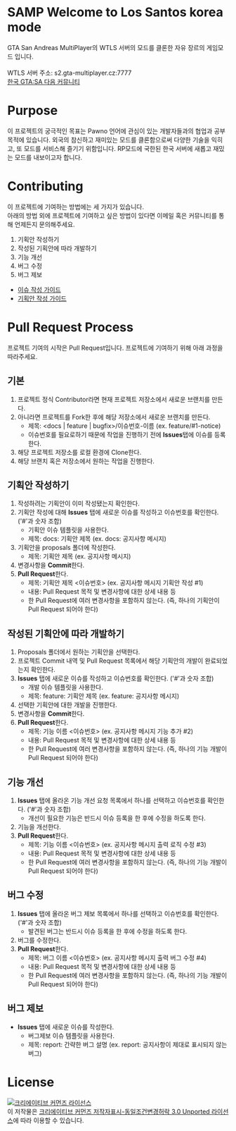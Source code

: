 # SAMP Welcome to Los Santos korea mode
GTA San Andreas MultiPlayer의 WTLS 서버의 모드를 클론한 자유 장르의 게임모드 입니다. <br><br>
WTLS 서버 주소: s2.gta-multiplayer.cz:7777 <br>
[한국 GTA:SA 다음 커뮤니티](http://cafe.daum.net/GTA2)

# Purpose
이 프로젝트의 궁극적인 목표는 Pawno 언어에 관심이 있는 개발자들과의 협업과 공부 목적에 있습니다.
외국의 참신하고 재미있는 모드를 클론함으로써 다양한 기술을 익히고, 또 모드를 서비스해 즐기기 위함입니다.
RP모드에 국한된 한국 서버에 새롭고 재밌는 모드를 내보이고자 합니다.

# Contributing
이 프로젝트에 기여하는 방법에는 세 가지가 있습니다.<br>
아래의 방법 외에 프로젝트에 기여하고 싶은 방법이 있다면 이메일 혹은 커뮤니티를 통해 언제든지 문의해주세요.
1. 기획안 작성하기
2. 작성된 기획안에 따라 개발하기
3. 기능 개선
4. 버그 수정
5. 버그 제보

* [이슈 작성 가이드](https://github.com/skqoaudgh/samp-wtls-korea/blob/master/documents/%EC%9D%B4%EC%8A%88%20%EC%9E%91%EC%84%B1%20%EA%B0%80%EC%9D%B4%EB%93%9C.md)
* [기획안 작성 가이드](https://github.com/skqoaudgh/samp-wtls-korea/blob/master/documents/%EA%B8%B0%ED%9A%8D%EC%95%88%20%EC%9E%91%EC%84%B1%20%EA%B0%80%EC%9D%B4%EB%93%9C.md)

# Pull Request Process
프로젝트 기여의 시작은 Pull Request입니다. 프로젝트에 기여하기 위해 아래 과정을 따라주세요.

## 기본
1. 프로젝트 정식 Contributor라면 현재 프로젝트 저장소에서 새로운 브랜치를 만든다.
2. 아니라면 프로젝트를 Fork한 후에 해당 저장소에서 새로운 브랜치를 만든다.
    * 제목: <docs | feature | bugfix>/이슈번호-이름 (ex. feature/#1-notice)
    * 이슈번호를 필요로하기 때문에 작업을 진행하기 전에 **Issues**탭에 이슈를 등록한다.
3. 해당 프로젝트 저장소를 로컬 환경에 Clone한다.
4. 해당 브랜치 혹은 저장소에서 원하는 작업을 진행한다.

## 기획안 작성하기
1. 작성하려는 기획안이 이미 작성됐는지 확인한다.
2. 기획안 작성에 대해 **Issues** 탭에 새로운 이슈를 작성하고 이슈번호를 확인한다. ('#'과 숫자 조합)
    * 기획안 이슈 템플릿을 사용한다.
    * 제목: docs: 기획안 제목 (ex. docs: 공지사항 메시지)
3. 기획안을 proposals 폴더에 작성한다.
    * 제목: 기획안 제목 (ex. 공지사항 메시지)
4. 변경사항을 **Commit**한다.
5. **Pull Request**한다.
    * 제목: 기획안 제목 <이슈번호> (ex. 공지사항 메시지 기획안 작성 #1)
    * 내용: Pull Request 목적 및 변경사항에 대한 상세 내용 등
    * 한 Pull Request에 여러 변경사항을 포함하지 않는다. (즉, 하나의 기획안이 Pull Request 되어야 한다)
 
## 작성된 기획안에 따라 개발하기
1. Proposals 폴더에서 원하는 기획안을 선택한다.
2. 프로젝트 Commit 내역 및 Pull Request 목록에서 해당 기획안의 개발이 완료되었는지 확인한다.
3. **Issues** 탭에 새로운 이슈를 작성하고 이슈번호를 확인한다. ('#'과 숫자 조합)
    * 개발 이슈 템플릿을 사용한다.
    * 제목: feature: 기획안 제목 (ex. feature: 공지사항 메시지)
4. 선택한 기획안에 대한 개발을 진행한다.
5. 변경사항을 **Commit**한다.
6. **Pull Request**한다.
    * 제목: 기능 이름 <이슈번호> (ex. 공지사항 메시지 기능 추가 #2)
    * 내용: Pull Request 목적 및 변경사항에 대한 상세 내용 등
    * 한 Pull Request에 여러 변경사항을 포함하지 않는다. (즉, 하나의 기능 개발이 Pull Request 되어야 한다)

## 기능 개선 
1. **Issues** 탭에 올라온 기능 개선 요청 목록에서 하나를 선택하고 이슈번호를 확인한다. ('#'과 숫자 조합)
    * 개선이 필요한 기능은 반드시 이슈 등록을 한 후에 수정을 하도록 한다.
2. 기능을 개선한다.
3. **Pull Request**한다.
    * 제목: 기능 이름 <이슈번호> (ex. 공지사항 메시지 출력 로직 수정 #3)
    * 내용: Pull Request 목적 및 변경사항에 대한 상세 내용 등
    * 한 Pull Request에 여러 변경사항을 포함하지 않는다. (즉, 하나의 기능 개발이 Pull Request 되어야 한다)

## 버그 수정
1. **Issues** 탭에 올라온 버그 제보 목록에서 하나를 선택하고 이슈번호를 확인한다. ('#'과 숫자 조합)
    * 발견된 버그는 반드시 이슈 등록을 한 후에 수정을 하도록 한다.
2. 버그를 수정한다.
3. **Pull Request**한다.
    * 제목: 버그 이름 <이슈번호> (ex. 공지사항 메시지 출력 버그 수정 #4)
    * 내용: Pull Request 목적 및 변경사항에 대한 상세 내용 등
    * 한 Pull Request에 여러 변경사항을 포함하지 않는다. (즉, 하나의 기능 개발이 Pull Request 되어야 한다)

## 버그 제보
* **Issues** 탭에 새로운 이슈를 작성한다.
    * 버그제보 이슈 템플릿을 사용한다.
    * 제목: report: 간략한 버그 설명 (ex. report: 공지사항이 제대로 표시되지 않는 버그)

# License
<a rel="license" href="http://creativecommons.org/licenses/by-sa/3.0/"><img alt="크리에이티브 커먼즈 라이선스" style="border-width:0" src="https://i.creativecommons.org/l/by-sa/3.0/88x31.png" /></a><br />이 저작물은 <a rel="license" href="http://creativecommons.org/licenses/by-sa/3.0/">크리에이티브 커먼즈 저작자표시-동일조건변경허락 3.0 Unported 라이선스</a>에 따라 이용할 수 있습니다.
